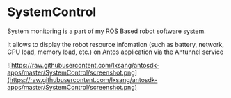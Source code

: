 # SystemControl

System monitoring is a part of my ROS Based robot software system.

It allows to display the robot resource infomation (such as battery, network, CPU load, memory load, etc.) on Antos application
via the Antunnel service

![https://raw.githubusercontent.com/lxsang/antosdk-apps/master/SystemControl/screenshot.png](https://raw.githubusercontent.com/lxsang/antosdk-apps/master/SystemControl/screenshot.png)

